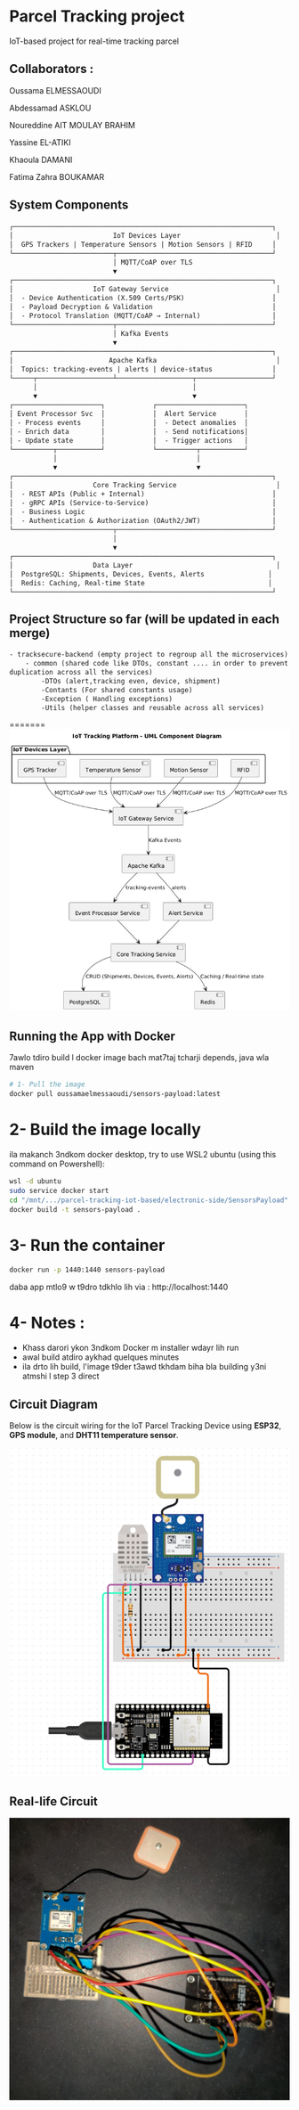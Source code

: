 # Parcel Tracking project

IoT-based project for real-time tracking parcel 

## Collaborators :
Oussama ELMESSAOUDI

Abdessamad ASKLOU

Noureddine AIT MOULAY BRAHIM

Yassine EL-ATIKI

Khaoula DAMANI

Fatima Zahra BOUKAMAR 

## System Components 

```
┌─────────────────────────────────────────────────────────────────┐
│                         IoT Devices Layer                        │
│  GPS Trackers | Temperature Sensors | Motion Sensors | RFID     │
└─────────────────────────┬───────────────────────────────────────┘
                          │ MQTT/CoAP over TLS
                          ▼
┌─────────────────────────────────────────────────────────────────┐
│                    IoT Gateway Service                           │
│  - Device Authentication (X.509 Certs/PSK)                      │
│  - Payload Decryption & Validation                              │
│  - Protocol Translation (MQTT/CoAP → Internal)                  │
└─────────────────────────┬───────────────────────────────────────┘
                          │ Kafka Events
                          ▼
┌─────────────────────────────────────────────────────────────────┐
│                        Apache Kafka                              │
│  Topics: tracking-events | alerts | device-status               │
└─────┬───────────────────┴───────────────────┬───────────────────┘
      │                                       │
      ▼                                       ▼
┌──────────────────────┐            ┌──────────────────────┐
│ Event Processor Svc  │            │  Alert Service       │
│ - Process events     │            │  - Detect anomalies  │
│ - Enrich data        │            │  - Send notifications│
│ - Update state       │            │  - Trigger actions   │
└──────────┬───────────┘            └──────────┬───────────┘
           │                                   │
           ▼                                   ▼
┌─────────────────────────────────────────────────────────────────┐
│                    Core Tracking Service                         │
│  - REST APIs (Public + Internal)                                │
│  - gRPC APIs (Service-to-Service)                               │
│  - Business Logic                                               │
│  - Authentication & Authorization (OAuth2/JWT)                  │
└─────────────────────────┬───────────────────────────────────────┘
                          │
                          ▼
┌─────────────────────────────────────────────────────────────────┐
│                    Data Layer                                    │
│  PostgreSQL: Shipments, Devices, Events, Alerts                │
│  Redis: Caching, Real-time State                               │
└─────────────────────────────────────────────────────────────────┘
```
## Project Structure so far (will be updated in each merge)
```
- tracksecure-backend (empty project to regroup all the microservices)
	- common (shared code like DTOs, constant .... in order to prevent duplication across all the services)
		-DTOs (alert,tracking even, device, shipment)
		-Contants (For shared constants usage)
		-Exception ( Handling exceptions)
		-Utils (helper classes and reusable across all services)
```
=======
![composant](/docs/assets/SystemComponent.jpg)

## Running the App with Docker

7awlo tdiro build l docker image bach mat7taj tcharji depends, java wla maven

```bash
# 1- Pull the image 
docker pull oussamaelmessaoudi/sensors-payload:latest
```

# 2- Build the image locally

ila makanch 3ndkom docker desktop, try to use WSL2 ubuntu (using this command on Powershell):
```bash
wsl -d ubuntu
sudo service docker start
cd "/mnt/.../parcel-tracking-iot-based/electronic-side/SensorsPayload"
docker build -t sensors-payload .
```

# 3- Run the container

```bash
docker run -p 1440:1440 sensors-payload

```
daba app mtlo9 w t9dro tdkhlo lih via : http://localhost:1440

# 4- Notes :
- Khass darori ykon 3ndkom Docker m installer wdayr lih run
- awal build atdiro aykhad quelques minutes 
- ila drto lih build, l'image t9der t3awd tkhdam biha bla building y3ni atmshi l step 3 direct

## Circuit Diagram 
Below is the circuit wiring for the IoT Parcel Tracking Device using **ESP32**, **GPS module**, and **DHT11 temperature sensor**.

![Circuit Diagram](/docs/assets/circuit0.png)

## Real-life Circuit 

![Real-life Circuit](/docs/assets/circuit1.jpg)
